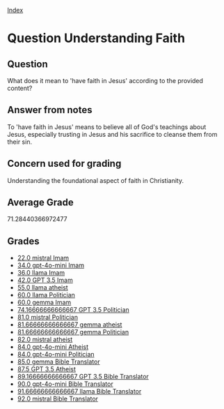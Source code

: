 
[Index](../../index.md)
# Question Understanding Faith
## Question
What does it mean to 'have faith in Jesus' according to the provided content?

## Answer from notes
To 'have faith in Jesus' means to believe all of God's teachings about Jesus, especially trusting in Jesus and his sacrifice to cleanse them from their sin.

## Concern used for grading
Understanding the foundational aspect of faith in Christianity.

## Average Grade
71.28440366972477

## Grades
 * [22.0 mistral Imam](../answers/mistral_Imam/Understanding_Faith.md)
 * [34.0 gpt-4o-mini Imam](../answers/gpt-4o-mini_Imam/Understanding_Faith.md)
 * [36.0 llama Imam](../answers/llama_Imam/Understanding_Faith.md)
 * [42.0 GPT 3.5 Imam](../answers/GPT_3.5_Imam/Understanding_Faith.md)
 * [55.0 llama atheist](../answers/llama_atheist/Understanding_Faith.md)
 * [60.0 llama Politician](../answers/llama_Politician/Understanding_Faith.md)
 * [60.0 gemma Imam](../answers/gemma_Imam/Understanding_Faith.md)
 * [74.16666666666667 GPT 3.5 Politician](../answers/GPT_3.5_Politician/Understanding_Faith.md)
 * [81.0 mistral Politician](../answers/mistral_Politician/Understanding_Faith.md)
 * [81.66666666666667 gemma atheist](../answers/gemma_atheist/Understanding_Faith.md)
 * [81.66666666666667 gemma Politician](../answers/gemma_Politician/Understanding_Faith.md)
 * [82.0 mistral atheist](../answers/mistral_atheist/Understanding_Faith.md)
 * [84.0 gpt-4o-mini Atheist](../answers/gpt-4o-mini_Atheist/Understanding_Faith.md)
 * [84.0 gpt-4o-mini Politician](../answers/gpt-4o-mini_Politician/Understanding_Faith.md)
 * [85.0 gemma Bible Translator](../answers/gemma_Bible_Translator/Understanding_Faith.md)
 * [87.5 GPT 3.5 Atheist](../answers/GPT_3.5_Atheist/Understanding_Faith.md)
 * [89.16666666666667 GPT 3.5 Bible Translator](../answers/GPT_3.5_Bible_Translator/Understanding_Faith.md)
 * [90.0 gpt-4o-mini Bible Translator](../answers/gpt-4o-mini_Bible_Translator/Understanding_Faith.md)
 * [91.66666666666667 llama Bible Translator](../answers/llama_Bible_Translator/Understanding_Faith.md)
 * [92.0 mistral Bible Translator](../answers/mistral_Bible_Translator/Understanding_Faith.md)
